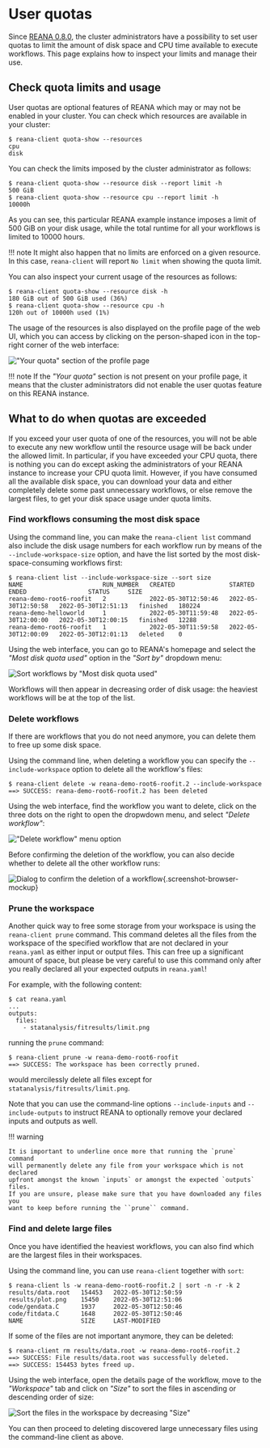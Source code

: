 # User quotas

Since
[REANA 0.8.0](https://blog.reana.io/posts/2021/release-0.8.0/#cpu-and-disk-quota-accounting),
the cluster administrators have a possibility to set user quotas to limit the
amount of disk space and CPU time available to execute workflows. This page
explains how to inspect your limits and manage their use.

## Check quota limits and usage

User quotas are optional features of REANA which may or may not be enabled in
your cluster. You can check which resources are available in your cluster:

```console
$ reana-client quota-show --resources
cpu
disk
```

You can check the limits imposed by the cluster administrator as follows:

```console
$ reana-client quota-show --resource disk --report limit -h
500 GiB
$ reana-client quota-show --resource cpu --report limit -h
10000h
```

As you can see, this particular REANA example instance imposes a limit of 500
GiB on your disk usage, while the total runtime for all your workflows is
limited to 10000 hours.

!!! note
    It might also happen that no limits are enforced on a given resource.
    In this case, `reana-client` will report `No limit` when showing the quota
    limit.

You can also inspect your current usage of the resources as follows:

```console
$ reana-client quota-show --resource disk -h
180 GiB out of 500 GiB used (36%)
$ reana-client quota-show --resource cpu -h
120h out of 10000h used (1%)
```

The usage of the resources is also displayed on the profile page of the web UI,
which you can access by clicking on the person-shaped icon in the top-right
corner of the web interface:

!["Your quota" section of the profile page](/images/ui-profile-your-quota.png)

!!! note
    If the _"Your quota"_ section is not present on your profile page, it
    means that the cluster administrators did not enable the user quotas feature on
    this REANA instance.

## What to do when quotas are exceeded

If you exceed your user quota of one of the resources, you will not be able to
execute any new workflow until the resource usage will be back under the allowed
limit. In particular, if you have exceeded your CPU quota, there is nothing you
can do except asking the administrators of your REANA instance to increase your
CPU quota limit. However, if you have consumed all the available disk space, you
can download your data and either completely delete some past unnecessary
workflows, or else remove the largest files, to get your disk space usage under
quota limits.

### Find workflows consuming the most disk space

Using the command line, you can make the `reana-client list` command also
include the disk usage numbers for each workflow run by means of the
`--include-workspace-size` option, and have the list sorted by the most
disk-space-consuming workflows first:

```console
$ reana-client list --include-workspace-size --sort size
NAME                      RUN_NUMBER   CREATED               STARTED               ENDED                 STATUS     SIZE
reana-demo-root6-roofit   2            2022-05-30T12:50:46   2022-05-30T12:50:58   2022-05-30T12:51:13   finished   180224
reana-demo-helloworld     1            2022-05-30T11:59:48   2022-05-30T12:00:00   2022-05-30T12:00:15   finished   12288
reana-demo-root6-roofit   1            2022-05-30T11:59:58   2022-05-30T12:00:09   2022-05-30T12:01:13   deleted    0
```

Using the web interface, you can go to REANA's homepage and select the _"Most
disk quota used"_ option in the _"Sort by"_ dropdown menu:

![Sort workflows by "Most disk quota used"](/images/ui-sort-by-most-disk-quota-used.png)

Workflows will then appear in decreasing order of disk usage: the heaviest
workflows will be at the top of the list.

### Delete workflows

If there are workflows that you do not need anymore, you can delete them to free
up some disk space.

Using the command line, when deleting a workflow you can specify the
`--include-workspace` option to delete all the workflow's files:

```console
$ reana-client delete -w reana-demo-root6-roofit.2 --include-workspace
==> SUCCESS: reana-demo-root6-roofit.2 has been deleted
```

Using the web interface, find the workflow you want to delete, click on the
three dots on the right to open the dropwdown menu, and select _"Delete
workflow"_:

!["Delete workflow" menu option](/images/ui-delete-workflow.png)

Before confirming the deletion of the workflow, you can also decide whether to delete all the other workflow runs:

![Dialog to confirm the deletion of a workflow](/images/ui-delete-workflow-confirmation.png){.screenshot-browser-mockup}

### Prune the workspace

Another quick way to free some storage from your workspace is using the
`reana-client prune` command. This command deletes all the files from the
workspace of the specified workflow that are not declared in your `reana.yaml`
as either input or output files. This can free up a significant amount of
space, but please be very careful to use this command only after you really
declared all your expected outputs in `reana.yaml`!

For example, with the following content:

```console
$ cat reana.yaml
...
outputs:
  files:
    - statanalysis/fitresults/limit.png
```

running the `prune` command:

```console
$ reana-client prune -w reana-demo-root6-roofit
==> SUCCESS: The workspace has been correctly pruned.
```

would mercilessly delete all files except for
`statanalysis/fitresults/limit.png`.

Note that you can use the command-line options `--include-inputs` and
`--include-outputs` to instruct REANA to optionally remove your declared inputs
and outputs as well.

!!! warning

    It is important to underline once more that running the `prune` command
    will permanently delete any file from your workspace which is not declared
    upfront amongst the known `inputs` or amongst the expected `outputs` files.
    If you are unsure, please make sure that you have downloaded any files you
    want to keep before running the ``prune`` command.

### Find and delete large files

Once you have identified the heaviest workflows, you can also find which are the
largest files in their workspaces.

Using the command line, you can use `reana-client` together with `sort`:

```console
$ reana-client ls -w reana-demo-root6-roofit.2 | sort -n -r -k 2
results/data.root   154453   2022-05-30T12:50:59
results/plot.png    15450    2022-05-30T12:51:06
code/gendata.C      1937     2022-05-30T12:50:46
code/fitdata.C      1648     2022-05-30T12:50:46
NAME                SIZE     LAST-MODIFIED
```

If some of the files are not important anymore, they can be deleted:

```console
$ reana-client rm results/data.root -w reana-demo-root6-roofit.2
==> SUCCESS: File results/data.root was successfully deleted.
==> SUCCESS: 154453 bytes freed up.
```

Using the web interface, open the details page of the workflow, move to the
_"Workspace"_ tab and click on _"Size"_ to sort the files in ascending or
descending order of size:

![Sort the files in the workspace by decreasing "Size"](/images/ui-workspace-sort-by-size.png)

You can then proceed to deleting discovered large unnecessary files using the
command-line client as above.

